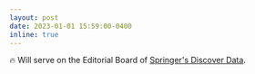 ```yaml
---
layout: post
date: 2023-01-01 15:59:00-0400
inline: true
---
```


:fire: Will serve on the Editorial Board of [Springer's Discover Data](https://www.springer.com/journal/44248).
